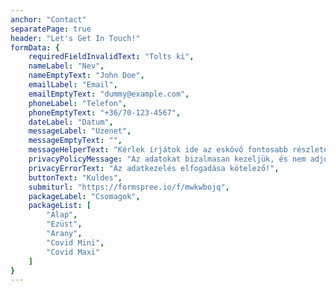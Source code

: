```yaml
---
anchor: "Contact"
separatePage: true
header: "Let's Get In Touch!"
formData: {
    requiredFieldInvalidText: "Tolts ki",
    nameLabel: "Nev",
    nameEmptyText: "John Doe",
    emailLabel: "Email",
    emailEmptyText: "dummy@example.com",
    phoneLabel: "Telefon",
    phoneEmptyText: "+36/70-123-4567",
    dateLabel: "Datum",
    messageLabel: "Uzenet",
    messageEmptyText: "",
    messageHelperText: "Kérlek írjátok ide az eskövő fontosabb részleteit, helyszínét, esetleg ha van valami különleges kérésetek.",
    privacyPolicyMessage: "Az adatokat bizalmasan kezeljük, és nem adjuk ki harmadik feélnek semmilyen formában.",
    privacyErrorText: "Az adatkezelés elfogadása kötelező!",
    buttonText: "Kuldes",
    submiturl: "https://formspree.io/f/mwkwbojq",
    packageLabel: "Csomagok",
    packageList: [
        "Alap",
        "Ezüst",
        "Arany",
        "Covid Mini", 
        "Covid Maxi"
    ]
}
---
```

